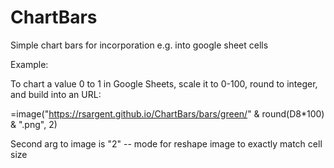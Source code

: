 # ChartBars
Simple chart bars for incorporation e.g. into google sheet cells

Example:

To chart a value 0 to 1 in Google Sheets, scale it to 0-100, round to integer, and build into an URL:

=image("https://rsargent.github.io/ChartBars/bars/green/" & round(D8*100) & ".png", 2)

Second arg to image is "2" -- mode for reshape image to exactly match cell size
